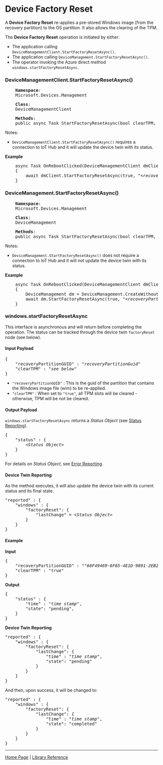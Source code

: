 # Device Factory Reset

A **Device Factory Reset** re-applies a pre-stored Windows image (from the recovery partition) to the OS partition. It also allows the clearing of the TPM.

The **Device Factory Reset** operation is initiated by either:

- The application calling `DeviceManagementClient.StartFactoryResetAsync()`. 
- The application calling `DeviceManagement.StartFactoryResetAsync()`. 
- The operator invoking the Azure direct method `windows.startFactoryResetAsync`.

### DeviceManagementClient.StartFactoryResetAsync()

<pre>
    <b>Namespace</b>:
	Microsoft.Devices.Management
</pre>

<pre>
    <b>Class</b>:
    DeviceManagementClient
</pre>

<pre>
    <b>Methods</b>:
    public async Task StartFactoryResetAsync(bool clearTPM, string recoveryPartitionGUID)
</pre>

Notes:

- `DeviceManagementClient.StartFactoryResetAsync()` requires a connection to IoT Hub and it will update the device twin with its status.

**Example**

<pre>
    async Task OnRebootClicked(DeviceManagementClient dmClient)
    {
        await dmClient.StartFactoryResetAsync(true, "&lt;<i>recoveryPartitionGUID</i>&gt;");
    }
</pre>

### DeviceManagement.StartFactoryResetAsync()

<pre>
    <b>Namespace</b>:
	Microsoft.Devices.Management
</pre>

<pre>
    <b>Class</b>:
    DeviceManagement
</pre>

<pre>
    <b>Methods</b>:
    public async Task StartFactoryResetAsync(bool clearTPM, string recoveryPartitionGUID)
</pre>

Notes:

- `DeviceManagement.StartFactoryResetAsync()` does not require a connection to IoT Hub and it will not update the device twin with its status.

**Example**

<pre>
    async Task OnRebootClicked(DeviceManagementClient dmClient)
    {
        DeviceManagement dm = DeviceManagement.CreateWithoutAzure();
        await dm.StartFactoryResetAsync(true, "&lt;<i>recoveryPartitionGUID</i>&gt;");
    }
</pre>

### windows.startFactoryResetAsync

This interface is asynchronous and will return before completing the operation. The status can be tracked through the device twin `factoryReset` node (see below).

#### Input Payload 

<pre>
{
    "recoveryPartitionGUID" : "<i>recoveryPartitionGuid</i>"
    "clearTPM" : "<i>see below</i>"
}
</pre>

- ```"recoveryPartitionGUID"``` : This is the guid of the partition that contains the Windows image file (wim) to be re-applied.
- ```"clearTPM"``` : When set to ```"true"```, all TPM slots will be cleared - otherwise, TPM will be not be cleared.

#### Output Payload

`windows.startFactoryResetAsync` returns a <i>Status Object</i> (see [Status Reporting](status-reporting.md)).

<pre>
{
    "status" : {
        &lt;<i>Status Object</i>&gt;
    }
}
</pre>

For details on <i>Status Object</i>, see [Error Reporting](error-reporting.md).

#### Device Twin Reporting

As the method executes, it will also update the device twin with its current status and its final state.

<pre>
"reported" : {
    "windows" : {
        "factoryReset": {
            "lastChange" = &lt;<i>Status Object</i>&gt;
        }
    }
}
</pre>

#### Example

**Input**

<pre>
{
    "recoveryPartitionGUID" : "<i>"66F49469-6F65-4E1D-9891-2EB2E83C8B85"</i>"
    "clearTPM" : "true"
}
</pre>

**Output**
<pre>
{
    "status" : {
        "time" : "<i>time stamp</i>",
        "state": "pending",
    }
}
</pre>

**Device Twin Reporting**

<pre>
"reported" : {
    "windows" : {
        "factoryReset": {
            "lastChange": {
                "time" : "<i>time stamp</i>",
                "state": "pending"
            }
        }
    }
}
</pre>

And then, upon success, it will be changed to:

<pre>
"reported" : {
    "windows" : {
        "factoryReset": {
            "lastChange": {
                "time" : "<i>time stamp</i>",
                "state": "completed"
            }
        }
    }
}
</pre>

----

[Home Page](../README.md) | [Library Reference](library-reference.md)